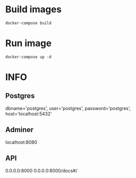 # Build images
```
docker-compose build
```
# Run image
```
docker-compose up -d
```
# INFO
## Postgres
dbname='postgres', user='postgres', password='postgres', host='localhost:5432'
## Adminer 
localhost:8080
## API
0.0.0.0:8000
0.0.0.0:8000/docs#/


